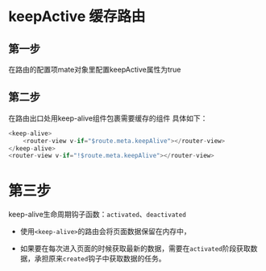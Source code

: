 # keepActive 缓存路由

## 第一步
在路由的配置项mate对象里配置keepActive属性为true

## 第二步
在路由出口处用keep-alive组件包裹需要缓存的组件 具体如下：

```js
<keep-alive>
    <router-view v-if="$route.meta.keepAlive"></router-view>
</keep-alive>
<router-view v-if="!$route.meta.keepAlive"></router-view>
```
# 第三步
keep-alive生命周期钩子函数：`activated`、`deactivated`

- 使用`<keep-alive>`的路由会将页面数据保留在内存中，

- 如果要在每次进入页面的时候获取最新的数据，需要在`activated`阶段获取数据，承担原来`created`钩子中获取数据的任务。


